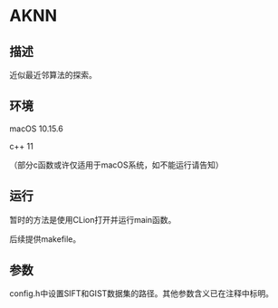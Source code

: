 # AKNN

## 描述

近似最近邻算法的探索。



## 环境

macOS 10.15.6

c++ 11

（部分c函数或许仅适用于macOS系统，如不能运行请告知）



## 运行

暂时的方法是使用CLion打开并运行main函数。

后续提供makefile。



## 参数

config.h中设置SIFT和GIST数据集的路径。其他参数含义已在注释中标明。



